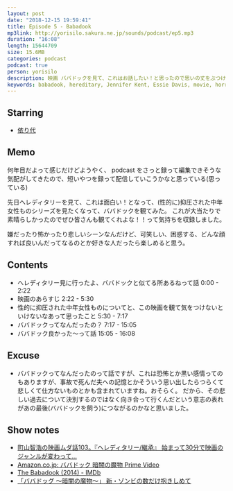 ```yaml
---
layout: post
date: "2018-12-15 19:59:41"
title: Episode 5 - Babadook
mp3link: http://yorisilo.sakura.ne.jp/sounds/podcast/ep5.mp3
duration: "16:08"
length: 15644709
size: 15.6MB
categories: podcast
podcast: true
person: yorisilo
description: 映画 ババドックを見て、これはお話したい！と思ったので思いの丈をぶつけています。ネタバレしまくりです。
keywords: babadook, hereditary, Jennifer Kent, Essie Davis, movie, horror
---
```


## Starring
- [依り代](http://twitter.com/yorisilo)

## Memo
何年目だよって感じだけどようやく、 podcast をさっと録って編集できそうな気配がしてきたので、短いやつを録って配信していこうかなと思っている(思っている)

先日へレディタリーを見て、これは面白い！となって、(性的に)抑圧された中年女性ものシリーズを見たくなって、ババドックを観てみた。
これが大当たりで素晴らしかったのでぜひ皆さんも観てくれよな！！って気持ちを収録しました。

嫌だったり怖かったり悲しいシーンなんだけど、可笑しい、困惑する、どんな顔すれば良いんだってなるのとか好きな人だったら楽しめると思う。

## Contents
* へレディタリー見に行ったよ、ババドックと似てる所あるねって話 0:00 - 2:22
* 映画のあらすじ 2:22 - 5:30
* 性的に抑圧された中年女性ものについてと、この映画を観て気をつけないといけないなあって思ったこと 5:30 - 7:17
* ババドックってなんだったの？ 7:17 - 15:05
* ババドック良かった〜って話 15:05 - 16:08

## Excuse
* ババドックってなんだったのって話ですが、これは恐怖とか黒い感情ってのもありますが、事故で死んだ夫への記憶とかそういう思い出したらつらくて悲しくて仕方ないものとかも含まれていますね。おそらく。
だから、その悲しい過去について決別するのではなく向き合って行くんだという意志の表れがあの最後(ババドックを飼う)につながるのかなと思いました。

## Show notes
* [町山智浩の映画ムダ話103。『ヘレディタリー/継承』 始まって30分で映画のジャンルが変わって...](https://tomomachi.stores.jp/items/5c10b7f32a286210cc184485)
* [Amazon.co.jp: ババドック 暗闇の魔物 Prime Video](https://www.amazon.co.jp/%E3%83%90%E3%83%90%E3%83%89%E3%83%83%E3%82%AF-%E6%9A%97%E9%97%87%E3%81%AE%E9%AD%94%E7%89%A9-%E3%82%A8%E3%82%B7%E3%83%BC%E3%83%BB%E3%83%87%E3%82%A4%E3%83%B4%E3%82%A3%E3%82%B9/dp/B07KPS674F/ref=sr_1_1?s=instant-video&ie=UTF8&qid=1544888622&sr=1-1&keywords=%E3%83%90%E3%83%90%E3%83%89%E3%83%83%E3%82%B0)
* [The Babadook (2014) - IMDb](https://www.imdb.com/title/tt2321549/?ref_=fn_al_tt_1)
* [「ババドッグ ～暗闇の魔物～」 新・ゾンビの数だけ抱きしめて](http://zombienokazudakedakishimete.com/2015/10/09/%e3%80%8c%e3%83%90%e3%83%90%e3%83%89%e3%83%83%e3%82%b0-%ef%bd%9e%e6%9a%97%e9%97%87%e3%81%ae%e9%ad%94%e7%89%a9%ef%bd%9e%e3%80%8d/)
